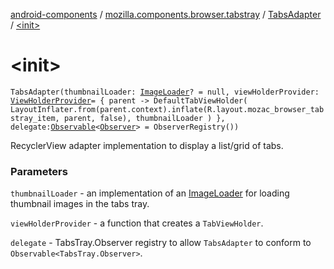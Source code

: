 [android-components](../../index.md) / [mozilla.components.browser.tabstray](../index.md) / [TabsAdapter](index.md) / [&lt;init&gt;](./-init-.md)

# &lt;init&gt;

`TabsAdapter(thumbnailLoader: `[`ImageLoader`](../../mozilla.components.support.images.loader/-image-loader/index.md)`? = null, viewHolderProvider: `[`ViewHolderProvider`](../-view-holder-provider.md)` = { parent ->
        DefaultTabViewHolder(
            LayoutInflater.from(parent.context).inflate(R.layout.mozac_browser_tabstray_item, parent, false),
            thumbnailLoader
        )
    }, delegate: `[`Observable`](../../mozilla.components.support.base.observer/-observable/index.md)`<`[`Observer`](../../mozilla.components.concept.tabstray/-tabs-tray/-observer/index.md)`> = ObserverRegistry())`

RecyclerView adapter implementation to display a list/grid of tabs.

### Parameters

`thumbnailLoader` - an implementation of an [ImageLoader](../../mozilla.components.support.images.loader/-image-loader/index.md) for loading thumbnail images in the tabs tray.

`viewHolderProvider` - a function that creates a `TabViewHolder`.

`delegate` - TabsTray.Observer registry to allow `TabsAdapter` to conform to `Observable<TabsTray.Observer>`.